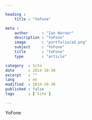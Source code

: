 ```yaml
---

heading :
    title : "YoFone"

meta :
    author      : "Ian Warner"
    description : "YoFone"
    image       : "portfolio/ad.png"
    subject     : "YoFone"
    title       : "YoFone"
    type        : "article"

category  : Site
date      : 2014-10-30
excerpt   : ""
lang      : en
modified  : 2014-10-30
published : false
tags      : [ Site ]

---
```


YoFone
